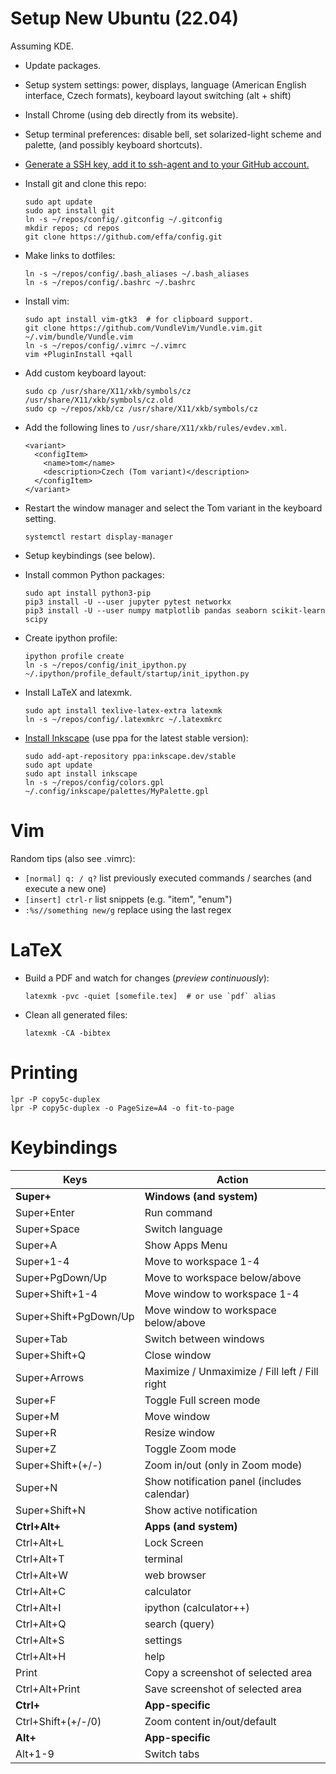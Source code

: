 # Setup New Ubuntu (22.04)

Assuming KDE.

* Update packages.

* Setup system settings:
  power,
  displays,
  language (American English interface, Czech formats),
  keyboard layout switching (alt + shift)

* Install Chrome (using deb directly from its website).

* Setup terminal preferences:
  disable bell, set solarized-light scheme and palette,
  (and possibly keyboard shortcuts).

* [Generate a SSH key, add it to ssh-agent and to your GitHub account.](https://docs.github.com/en/authentication/connecting-to-github-with-ssh/generating-a-new-ssh-key-and-adding-it-to-the-ssh-agent)

* Install git and clone this repo:

      sudo apt update
      sudo apt install git
      ln -s ~/repos/config/.gitconfig ~/.gitconfig
      mkdir repos; cd repos
      git clone https://github.com/effa/config.git

* Make links to dotfiles:

      ln -s ~/repos/config/.bash_aliases ~/.bash_aliases
      ln -s ~/repos/config/.bashrc ~/.bashrc

* Install vim:

      sudo apt install vim-gtk3  # for clipboard support.
      git clone https://github.com/VundleVim/Vundle.vim.git ~/.vim/bundle/Vundle.vim
      ln -s ~/repos/config/.vimrc ~/.vimrc
      vim +PluginInstall +qall

* Add custom keyboard layout:

      sudo cp /usr/share/X11/xkb/symbols/cz /usr/share/X11/xkb/symbols/cz.old
      sudo cp ~/repos/xkb/cz /usr/share/X11/xkb/symbols/cz

* Add the following lines to `/usr/share/X11/xkb/rules/evdev.xml`.

      <variant>
        <configItem>
          <name>tom</name>
          <description>Czech (Tom variant)</description>
        </configItem>
      </variant>

* Restart the window manager and select the Tom variant in the keyboard setting.

      systemctl restart display-manager

* Setup keybindings (see below).

* Install common Python packages:

      sudo apt install python3-pip
      pip3 install -U --user jupyter pytest networkx
      pip3 install -U --user numpy matplotlib pandas seaborn scikit-learn scipy

* Create ipython profile:

      ipython profile create
      ln -s ~/repos/config/init_ipython.py ~/.ipython/profile_default/startup/init_ipython.py

* Install LaTeX and latexmk.

      sudo apt install texlive-latex-extra latexmk
      ln -s ~/repos/config/.latexmkrc ~/.latexmkrc

* [Install Inkscape](https://wiki.inkscape.org/wiki/Installing_Inkscape) (use ppa for the latest stable version):

      sudo add-apt-repository ppa:inkscape.dev/stable
      sudo apt update
      sudo apt install inkscape
      ln -s ~/repos/config/colors.gpl ~/.config/inkscape/palettes/MyPalette.gpl


# Vim

Random tips (also see .vimrc):
* `[normal] q: / q?` list previously executed commands / searches (and execute a new one)
* `[insert] ctrl-r` list snippets (e.g. "item", "enum")
* `:%s//something new/g` replace using the last regex


# LaTeX

* Build a PDF and watch for changes (*preview continuously*):

      latexmk -pvc -quiet [somefile.tex]  # or use `pdf` alias

* Clean all generated files:

      latexmk -CA -bibtex

# Printing

    lpr -P copy5c-duplex
    lpr -P copy5c-duplex -o PageSize=A4 -o fit-to-page

# Keybindings


Keys | Action
--- | ---
**Super+**            | **Windows (and system)**
Super+Enter           | Run command
Super+Space           | Switch language
Super+A               | Show Apps Menu
Super+1-4             | Move to workspace 1-4
Super+PgDown/Up       | Move to workspace below/above
Super+Shift+1-4       | Move window to workspace 1-4
Super+Shift+PgDown/Up | Move window to workspace below/above
Super+Tab             | Switch between windows
Super+Shift+Q         | Close window
Super+Arrows          | Maximize / Unmaximize / Fill left / Fill right
Super+F               | Toggle Full screen mode
Super+M               | Move window
Super+R               | Resize window
Super+Z               | Toggle Zoom mode
Super+Shift+(+/-)     | Zoom in/out (only in Zoom mode)
Super+N               | Show notification panel (includes calendar)
Super+Shift+N         | Show active notification
**Ctrl+Alt+**         | **Apps (and system)**
Ctrl+Alt+L            | Lock Screen
Ctrl+Alt+T            | terminal
Ctrl+Alt+W            | web browser
Ctrl+Alt+C            | calculator
Ctrl+Alt+I            | ipython (calculator++)
Ctrl+Alt+Q            | search (query)
Ctrl+Alt+S            | settings
Ctrl+Alt+H            | help
Print                 | Copy a screenshot of selected area
Ctrl+Alt+Print        | Save screenshot of selected area
**Ctrl+**             | **App-specific**
Ctrl+Shift+(+/-/0)    | Zoom content in/out/default
**Alt+**              | **App-specific**
Alt+1-9               | Switch tabs
